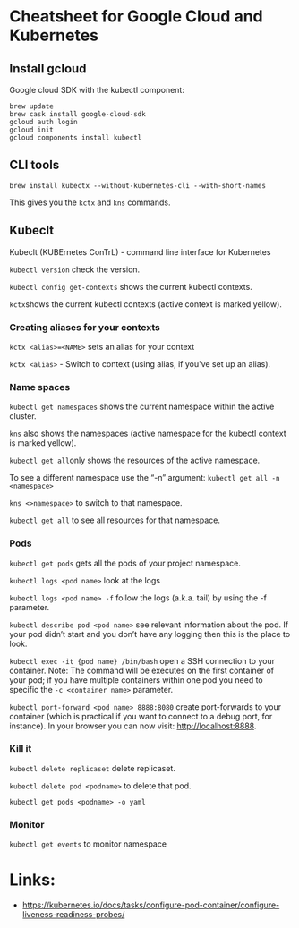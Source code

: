 # Cheatsheet for Google Cloud and Kubernetes

## Install gcloud
Google cloud SDK with the kubectl component:
```
brew update
brew cask install google-cloud-sdk
gcloud auth login
gcloud init
gcloud components install kubectl
```
## CLI tools
`brew install kubectx --without-kubernetes-cli --with-short-names`

This gives you the `kctx` and `kns` commands.

## Kubeclt

Kubeclt (KUBErnetes ConTrL) - command line interface for Kubernetes

`kubectl version` check the version.

`kubectl config get-contexts` shows the current kubectl contexts.

`kctx`shows the current kubectl contexts (active context is marked yellow).

### Creating aliases for your contexts
`kctx <alias>=<NAME>` sets an alias for your context

`kctx <alias>` - Switch to context (using alias, if you've set up an alias).

### Name spaces
`kubectl get namespaces` shows the current namespace within the active cluster.

`kns` also shows the namespaces (active namespace for the kubectl context is marked yellow).

`kubectl get all`only shows the resources of the active namespace.

To see a different namespace use the “-n” argument: `kubectl get all -n <namespace>`

`kns <>namespace>` to switch to that namespace.

`kubectl get all` to see all resources for that namespace.

### Pods
`kubectl get pods` gets all the pods of your project namespace.

`kubectl logs <pod name>` look at the logs

`kubectl logs <pod name> -f` follow the logs (a.k.a. tail) by using the -f parameter.

`kubectl describe pod <pod name>` see relevant information about the pod.
If your pod didn’t start and you don’t have any logging then this is the place to look.

`kubectl exec -it {pod name} /bin/bash` open a SSH connection to your container. 
Note: The command will be executes on the first container of your pod; if you have multiple containers within one pod you need to specific the `-c <container name>` parameter.

`kubectl port-forward <pod name> 8888:8080` create port-forwards to your container (which is practical if you want to connect to a debug port, for instance).
In your browser you can now visit: [http://localhost:8888](http://localhost:8888).

### Kill it

`kubectl delete replicaset` delete replicaset.

`kubectl delete pod <podname>` to delete that pod.

`kubectl get pods <podname> -o yaml`

### Monitor

`kubectl get events` to monitor namespace 

# Links:

- https://kubernetes.io/docs/tasks/configure-pod-container/configure-liveness-readiness-probes/
